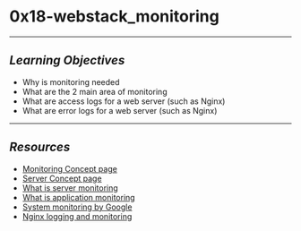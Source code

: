 # **0x18-webstack_monitoring**
---
## *Learning Objectives*
- Why is monitoring needed
- What are the 2 main area of monitoring
- What are access logs for a web server (such as Nginx)
- What are error logs for a web server (such as Nginx)
---
## *Resources*
- [Monitoring Concept page](https://intranet.alxswe.com/concepts/13)
- [Server Concept page](https://intranet.alxswe.com/concepts/67)
- [What is server monitoring](https://www.sumologic.com/glossary/server-monitoring/)
- [What is application monitoring](https://en.wikipedia.org/wiki/Application_performance_management)
- [System monitoring by Google](https://sre.google/sre-book/monitoring-distributed-systems/)
- [Nginx logging and monitoring](https://docs.nginx.com/nginx/admin-guide/monitoring/logging/)
